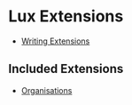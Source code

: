 # Lux Extensions

* [Writing Extensions](./extensions.md)


## Included Extensions

* [Organisations](./organisations.md)
